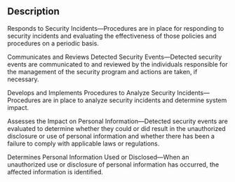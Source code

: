 ## Description

Responds to Security Incidents—Procedures are in place for responding to security incidents and evaluating the effectiveness of those policies and procedures on a periodic basis.

Communicates and Reviews Detected Security Events—Detected security events are communicated to and reviewed by the individuals responsible for the management of the security program and actions are taken, if necessary.

Develops and Implements Procedures to Analyze Security Incidents—Procedures are in place to analyze security incidents and determine system impact.

Assesses the Impact on Personal Information—Detected security events are evaluated to determine whether they could or did result in the unauthorized disclosure or use of personal information and whether there has been a failure to comply with applicable laws or regulations.

Determines Personal Information Used or Disclosed—When an unauthorized use or disclosure of personal information has occurred, the affected information is identified.